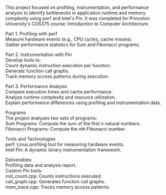 This project focused on profiling, instrumentation, and performance analysis to identify bottlenecks in application runtime and memory complexity using perf and Intel's Pin. It was completed for Princeton University's COS375 course: Introduction to Computer Architecture.

Part 1. Profiling with perf  
Measure hardware events (e.g., CPU cycles, cache misses).  
Gather performance statistics for Sum and Fibonacci programs.  

Part 2. Instrumentation with Pin  
Develop tools to:  
Count dynamic instruction execution per function.  
Generate function call graphs.  
Track memory access patterns during execution.

Part 3. Performance Analysis  
Compare execution times and cache performance.  
Analyze runtime complexity and resource utilization.  
Explain performance differences using profiling and instrumentation data.

Programs  
The project analyzes two sets of programs:  
Sum Programs: Compute the sum of the first n natural numbers.  
Fibonacci Programs: Compute the nth Fibonacci number.

Tools and Technologies  
perf: Linux profiling tool for measuring hardware events.  
Intel Pin: A dynamic binary instrumentation framework.

Deliverables  
Profiling data and analysis report.  
Custom Pin tools:  
inst_count.cpp: Counts instructions executed.  
call_graph.cpp: Generates function call graphs.  
mem_trace.cpp: Tracks memory access patterns.  
